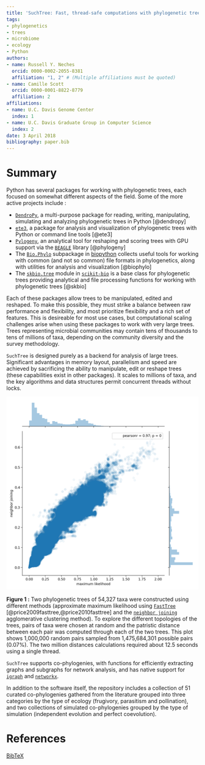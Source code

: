 ```yaml
---
title: 'SuchTree: Fast, thread-safe computations with phylogenetic trees'
tags:
- phylogenetics
- trees
- microbiome
- ecology
- Python
authors:
- name: Russell Y. Neches
  orcid: 0000-0002-2055-8381
  affiliation: "1, 2" # (Multiple affiliations must be quoted)
- name: Camille Scott
  orcid: 0000-0001-8822-8779
  affiliation: 2
affiliations:
- name: U.C. Davis Genome Center
  index: 1
- name: U.C. Davis Graduate Group in Computer Science
  index: 2
date: 3 April 2018
bibliography: paper.bib
---
```


# Summary

Python has several packages for working with phylogenetic trees, each focused on somewhat different aspects of the field. Some of the more active projects include :

* [`DendroPy`](https://www.dendropy.org/), a multi-purpose package for reading, writing, manipulating, simulating and analyzing phylogenetic trees in Python [@dendropy]
* [`ete3`](http://etetoolkit.org/), a package for analysis and visualization of phylogenetic trees with Python or command line tools [@ete3]
* [`Pylogeny`](https://peerj.com/articles/cs-9/), an analytical tool for reshaping and scoring trees with GPU support via the [`BEAGLE`](https://github.com/beagle-dev/beagle-lib) library [@phylogeny]
* The [`Bio.Phylo`](http://dx.doi.org/10.1186/1471-2105-13-209) subpackage in [biopython](http://biopython.org/) collects useful tools for working with common (and not so common) file formats in phylogenetics, along with utilities for analysis and visualization [@biophylo]
* The [`skbio.tree`](http://scikit-bio.org/docs/latest/tree.html) module in [`scikit-bio`](http://scikit-bio.org/) is a base class for phylogenetic trees providing analytical and file processing functions for working with phylogenetic trees [@skbio]

Each of these packages allow trees to be manipulated, edited and reshaped. To make this possible, they must strike a balance between raw performance and flexibility, and most prioritize flexibility and a rich set of features. This is desireable for most use cases, but computational scaling challenges arise when using these packages to work with very large trees. Trees representing microbial communities may contain tens of thousands to tens of millions of taxa, depending on the community diversity and the survey methodology. 

`SuchTree` is designed purely as a backend for analysis of large trees. Significant advantages in memory layout, parallelism and speed are achieved by sacrificing the ability to manipulate, edit or reshape trees (these capabilities exist in other packages). It scales to millions of taxa, and the key algorithms and data structures permit concurrent threads without locks. 

![](nj_vs_ml.png)

**Figure 1 :** Two phylogenetic trees of 54,327 taxa were constructed using different methods (approximate maximum likelihood using [`FastTree`](http://www.microbesonline.org/fasttree/) [@price2009fasttree,@price2010fasttree] and the [`neighbor joining`](https://en.wikipedia.org/wiki/Neighbor_joining) agglomerative clustering method). To explore the different topologies of the trees, pairs of taxa were chosen at random and the patristic distance between each pair was computed through each of the two trees. This plot shows 1,000,000 random pairs sampled from 1,475,684,301 possible pairs (0.07%). The two million distances calculations required about 12.5 seconds using a single thread.

`SuchTree` supports co-phylogenies, with functions for efficiently extracting graphs and subgraphs for network analysis, and has native support for [`igraph`](http://igraph.org/) and [`networkx`](https://networkx.github.io/).

In addition to the software itself, the repository includes a collection of 51 curated co-phylogenies gathered from the literature grouped into three categories by the type of ecology (frugivory, parasitism and pollination), and two collections of simulated co-phylogenies grouped by the type of simulation (independent evolution and perfect coevolution).


# References

[BibTeX](paper.bib)

